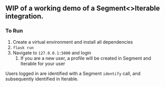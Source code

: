 ## WIP of a working demo of a Segment<>Iterable integration.

### To Run
1. Create a virtual environment and install all dependencies
1. `flask run`
1. Navigate to `127.0.0.1:5000` and login
    1. If you are a new user, a profile will be created in Segment and Iterable for your user

Users logged in are identified with a Segment `identify` call, and subsequently identified in Iterable.
